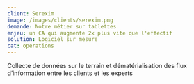 ```yaml
---
client: Serexim
image: /images/clients/serexim.png
demande: Notre métier sur tablettes
enjeu: un CA qui augmente 2x plus vite que l'effectif
solution: Logiciel sur mesure
cat: operations
---
```

Collecte de données sur le terrain et dématérialisation des flux d’information entre les clients et les experts

